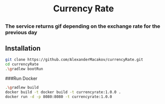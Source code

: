 <h1 align="center">Currency Rate</h1>
<h2 align="center">

### The service returns gif depending on the exchange rate for the previous day

## Installation

```bash
git clone https://github.com/AlexanderMacakov/currencyRate.git
cd currencyRate
.\gradlew bootRun
```

###Run Docker 
```bash
.\gradlew build
docker build -t docker build -t currencyrate:1.0.0 .
docker run -d -p 8080:8080 -t currencyrate:1.0.0
```


